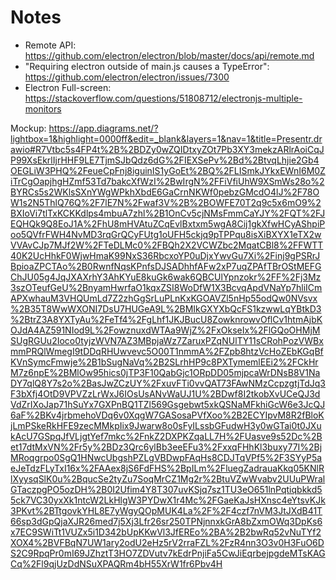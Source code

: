# Notes
* Remote API: https://github.com/electron/electron/blob/master/docs/api/remote.md
* "Requiring electron outside of main.js causes a TypeError": https://github.com/electron/electron/issues/7300
* Electron Full-screen: https://stackoverflow.com/questions/51808712/electronjs-multiple-monitors




Mockup: https://app.diagrams.net/?lightbox=1&highlight=0000ff&edit=_blank&layers=1&nav=1&title=Presentr.drawio#R7Vtbc5s4FP4t%2B%2BDZy0wZQIDtxyZOt7Pb3XY3mekzARlrAoiCqJP99XsEkrlIjrHHF9LE7TjmSJbQdz6dG%2FIEXSePv%2Bd%2BtvqLhjie2Gb4OEGLiW3PHQ%2FeueCpFnj8iguinIS1yGoEt%2BQ%2FLISmkJYkxEWnI6M0ZiTrCgOapjhgHZmf53Td7bakcXfWzI%2BwIrgN%2FFiVfiUhW9XSmWs28o%2BYRCs5s2WKlsSXnYWgWPkhXbdE6GaCrnNKWf0pebzGMcdO4lJ%2F78OW1s2N5ThlQ76Q%2F7lE7N%2Fwaf3V%2B%2BOWFE70T2q9c5x6mO9%2BXIoVi7tlTxKCKKdlps4mbuA7zhl%2B1OnCv5cjNMsFmmCaYJY%2FQT%2FJEQHQk9Q8EoJ1A%2FhU8mHVAtuZCqEvlBxtxm5wgA8Cij1gkXfwHCyAShpiPoo5QVfrFWH4NvMD3rqGrQCyFUtg1oUFH5ckjq9pTPPqu8isXiBXYX1eTX2wVVAvCJp7MJf2W%2FTeDLMc0%2FBQh2X2VCWZbc2MqatCBl8%2FFWTT40K2UcHhkF0WjwHmaK99NxS36RbcxoYP0uDjxYwvGu7Xi%2Finj9gPSRrJBpioaZPCTAo%2B0RwnfNqsKPnfsDJSADhhfAFw2xP7uqZPAfTBrOStMEFGChJU05g4JqJXAXrhY3AhKYuE8kuGk6wak6QBCUlYpnzokr%2FF%2Fj3Mz3szOTeufGeU%2BnyamHwrfaO1kqxZSI8WoDfW1X3BcvqApdVNaYp7hliICmAPXwhauM3VHQUmLd7Z2zhGgSrLuPLnKxKGOAVZl5nHp55odQw0NVsvx%2B35T8WwWXONI7DsU7HUGeA9L%2BMIkGXYXbQcFS1kzwwLqYBtkD3%2BtrZ3A8YXTyAu%2FeTf4%2FgLhf1JKJBucU8ZowknrowvOflCv1htmAjbKOJdA4AZ591NIod9L%2FowznuxdWTAa9WjZ%2FxOkseIx%2FlGQoOHMjMSUgRGUu2Ioco0tyjzWVN7AZ3MBpjaWz7ZaruxPZqNUlTY11sCRohPozVWBxmmPRQlWmegI9tDDqRHUwvevc5O00T1nmmA%2FZpb8htzVcHoZEbKGqBfKVnSymcFmwje%2B1bSugNaVq%2B2SLrhHP9c8PXTymemlEEi2%2FCkHrM7z6npE%2BMlOw95hics0jTP3F10QabGjc1ORpDD05mjpcaWrDNsB8V1NaDY7qlQ8Y7s2o%2BasJwZCzUY%2FxuvFTi0vvQAT73FAwNMzCcpzgtjTdJq3F3bXfj4OtD9VPVZzLrWxJ6IOsUsANvWaUJ1U%2BDwf8I2tkobXvUCeQJ3dVdZrIXoJap71hSuYx7GXPnBQ1TZl569Gsgebwt5xkQSNaMFkhiGcW6e3JcQJ6aF%2BKv4jrbmehoVDq6v0XqgW7GASosaPVfXoo%2B2ECYIpvM8R2fBloKjLmPSkeRkHFE9zecMMkpIix9Jwarw8o0sFyILssbGFudwH3y0wGTai0t0JXukAcU7GSpqJfVLjgtYef7mkc%2FnkZ2DXPKZqaLL7H%2FUasve9s52Dc%2Bet17dtMxVN%2Fr5y%2BDz3Qrc6ylBb3eeEFu3%2FxxqFHhKl3buxy77I%2BjMRoqgrpo0SgQ1HNwcUbgshPZLgVBDwpFAqHs8CDJTqVPf5%2F3SYyP5aeJeTdzFLyTxI16x%2FAAex8jS6FdFHS%2BpILm%2FluegZadrauaKkq05KNlRlXyysqSlK0u%2BqucSe2tyZu7SoqMrCZ1Mg2r%2BtuVZwWvabv2UUuPWralGTaczpgPO5ozDH%2B0I2Ufim4Y8T307uvKSjq7sz1TU3eO651lnPqtiqbkkd55ck7VC30yxXk1ntcW2LkHlgW3PYDwX1r4Mc%2FGaeKaJsHXnsc4eYtsvKJk3PKvt%2BTtgovkYHL8E7yWgyQOpMUK4La%2F%2F4czf7nVM3JtJXdB41T66sp3dGpQjaXJR26med7j5Xj3Lfr26sr250TPNjnnxkGrA8bZxmOWq3DpKs6x7EC9SWiTt1VUZx5i1D342bUpKKwVl3JfEREo%2BA%2B2bwRq52vNuTYf2XOX4%2BVFBqN7UW1ary2odU2eHz5rV2rraFZL%2FzR4nn3O3v0H3FuO6DS2C9RpqPr0mI69JZhztT3HO7ZDVutv7kEdrPnjiFa5CwJiEqrbejpgdeMTsKAGCq%2Fl9qjUzDdNSuXPAQRm4bH55XrW1fr6Pbv4H
